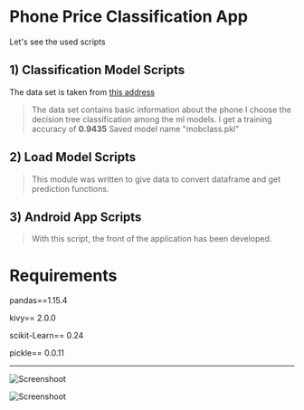 # Phone Price Classification App

Let's see the used scripts

## 1) Classification Model Scripts

The data set is taken from [this address](https://www.kaggle.com/iabhishekofficial/mobile-price-classification "Data")

> The data set contains basic information about the phone
> I choose the decision tree classification among the ml models.
> I get a training accuracy of **0.9435**
> Saved model name "mobclass.pkl"

## 2) Load Model Scripts

> This module was written to give data to convert dataframe and get prediction functions.

## 3) Android App Scripts

> With this script, the front of the application has been developed.

# Requirements

pandas==1.15.4

kivy== 2.0.0

scikit-Learn== 0.24

pickle== 0.0.11

------------
![Screenshoot](https://github.com/burakugurr/AI-ML-DL/tree/master/Phone%20Price%20App/AppGUI.jpg)

![Screenshoot](https://github.com/burakugurr/AI-ML-DL/tree/master/Phone%20Price%20App/AppGUI2.jpg)
